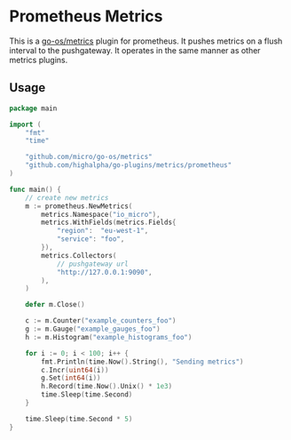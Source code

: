 # Prometheus Metrics

This is a [go-os/metrics](https://github.com/micro/go-os/tree/master/metrics) plugin for prometheus. 
It pushes metrics on a flush interval to the pushgateway. It operates in the same manner as other metrics plugins.

## Usage

```go
package main

import (
	"fmt"
	"time"

	"github.com/micro/go-os/metrics"
	"github.com/highalpha/go-plugins/metrics/prometheus"
)

func main() {
	// create new metrics
	m := prometheus.NewMetrics(
		metrics.Namespace("io_micro"),
		metrics.WithFields(metrics.Fields{
			"region":  "eu-west-1",
			"service": "foo",
		}),
		metrics.Collectors(
			// pushgateway url
			"http://127.0.0.1:9090",
		),
	)

	defer m.Close()

	c := m.Counter("example_counters_foo")
	g := m.Gauge("example_gauges_foo")
	h := m.Histogram("example_histograms_foo")

	for i := 0; i < 100; i++ {
		fmt.Println(time.Now().String(), "Sending metrics")
		c.Incr(uint64(i))
		g.Set(int64(i))
		h.Record(time.Now().Unix() * 1e3)
		time.Sleep(time.Second)
	}

	time.Sleep(time.Second * 5)
}
```
